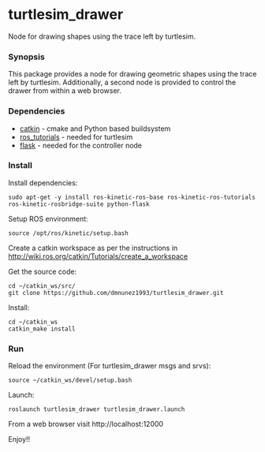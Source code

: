 # turtlesim_drawer

Node for drawing shapes using the trace left by turtlesim.

### Synopsis

This package provides a node for drawing geometric shapes using the trace left by turtlesim.
Additionally, a second node is provided to control the drawer from within a web browser.

### Dependencies
* [catkin](http://www.ros.org/wiki/catkin) - cmake and Python based buildsystem
* [ros_tutorials](https://github.com/ros/ros_tutorials) - needed for turtlesim
* [flask](https://github.com/pallets/flask) - needed for the controller node

### Install

Install dependencies:

    sudo apt-get -y install ros-kinetic-ros-base ros-kinetic-ros-tutorials ros-kinetic-rosbridge-suite python-flask

Setup ROS environment:

    source /opt/ros/kinetic/setup.bash

Create a catkin workspace as per the instructions in http://wiki.ros.org/catkin/Tutorials/create_a_workspace

Get the source code:

    cd ~/catkin_ws/src/
    git clone https://github.com/dmnunez1993/turtlesim_drawer.git

Install:

    cd ~/catkin_ws
    catkin_make install

### Run

Reload the environment (For turtlesim_drawer msgs and srvs):

    source ~/catkin_ws/devel/setup.bash

Launch:

    roslaunch turtlesim_drawer turtlesim_drawer.launch

From a web browser visit http://localhost:12000

Enjoy!!
